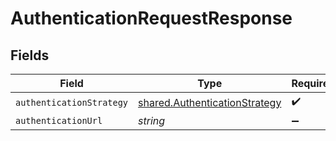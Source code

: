 # AuthenticationRequestResponse


## Fields

| Field                                                                                 | Type                                                                                  | Required                                                                              | Description                                                                           |
| ------------------------------------------------------------------------------------- | ------------------------------------------------------------------------------------- | ------------------------------------------------------------------------------------- | ------------------------------------------------------------------------------------- |
| `authenticationStrategy`                                                              | [shared.AuthenticationStrategy](../../../sdk/models/shared/authenticationstrategy.md) | :heavy_check_mark:                                                                    | N/A                                                                                   |
| `authenticationUrl`                                                                   | *string*                                                                              | :heavy_minus_sign:                                                                    | N/A                                                                                   |